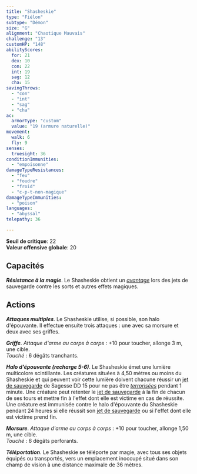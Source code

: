 ```yaml
---
title: "Shasheskie"
type: "Fiélon"
subtype: "Démon"
size: "G"
alignment: "Chaotique Mauvais"
challenge: "13"
customHP: "148"
abilityScores:
  for: 21
  dex: 10
  con: 22
  int: 19
  sag: 12
  cha: 15
savingThrows:
  - "con"
  - "int"
  - "sag"
  - "cha"
ac:
  armorType: "custom"
  value: "19 (armure naturelle)"
movement:
  walk: 6
  fly: 9
senses:
  truesight: 36
conditionImmunities:
  - "empoisonne"
damageTypeResistances:
  - "feu"
  - "foudre"
  - "froid"
  - "c-p-t-non-magique"
damageTypeImmunities:
  - "poison"
languages:
  - "abyssal"
telepathy: 36

---
```

**Seuil de critique**: 22          
**Valeur offensive globale**: 20     
## Capacités
_**Résistance à la magie**_. Le Shasheskie obtient un [_avantage_](/utiliser-les-caracteristiques/#avantage-et-desavantage) lors des jets de sauvegarde contre les sorts et autres effets magiques.

## Actions
_**Attaques multiples**_. Le Shasheskie utilise, si possible, son halo d'épouvante. Il effectue ensuite trois attaques : une avec sa morsure et deux avec ses griffes.

_**Griffe**_. _Attaque d'arme au corps à corps_ : +10 pour toucher, allonge 3 m, une cible.  
_Touché_ : 6 dégâts tranchants.

_**Halo d'épouvante (recharge 5-6)**_. Le Shasheskie émet une lumière multicolore scintillante. Les créatures situées à 4,50 mètres ou moins du Shasheskie et qui peuvent voir cette lumière doivent chacune réussir un [jet de sauvegarde](/utiliser-les-caracteristiques/#jets-de-sauvegarde) de Sagesse DD 15 pour ne pas être [_terrorisées_](/gerer-la-sante-du-personnage/#terrorise) pendant 1 minute. Une créature peut retenter le [jet de sauvegarde](/utiliser-les-caracteristiques/#jets-de-sauvegarde) à la fin de chacun de ses tours et mettre fin à l'effet dont elle est victime en cas de réussite. Une créature est immunisée contre le halo d'épouvante du Shasheskie pendant 24 heures si elle réussit son [jet de sauvegarde](/utiliser-les-caracteristiques/#jets-de-sauvegarde) ou si l'effet dont elle est victime prend fin.

_**Morsure**_. _Attaque d'arme au corps à corps_ : +10 pour toucher, allonge 1,50 m, une cible.  
_Touché_ : 6 dégâts perforants.

_**Téléportation**_. Le Shasheskie se téléporte par magie, avec tous ses objets équipés ou transportés, vers un emplacement inoccupé situé dans son champ de vision à une distance maximale de 36 mètres.
